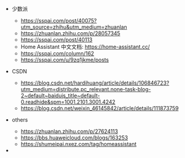 * 少数派
  * https://sspai.com/post/40075?utm_source=zhihu&utm_medium=zhuanlan  
  * https://zhuanlan.zhihu.com/p/28057345  
  * https://sspai.com/post/40113    
  *  Home Assistant 中文文档: https://home-assistant.cc/
  *  https://sspai.com/column/162  
  *  https://sspai.com/u/9zq1jkme/posts  
  

* CSDN
  * https://blog.csdn.net/hardihuang/article/details/106846723?utm_medium=distribute.pc_relevant.none-task-blog-2~default~baidujs_title~default-0.readhide&spm=1001.2101.3001.4242  
  * https://blog.csdn.net/weixin_46145842/article/details/111873759  


* others
  * https://zhuanlan.zhihu.com/p/27624113  
  * https://bbs.huaweicloud.com/blogs/163253  
  * https://shumeipai.nxez.com/tag/homeassistant


* 
